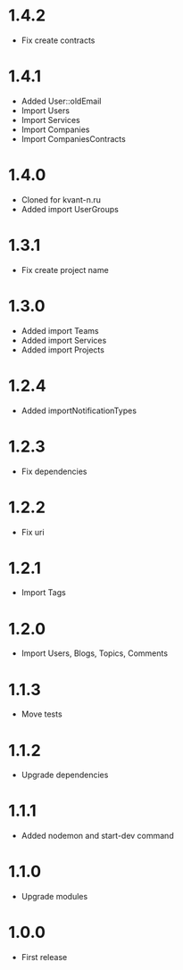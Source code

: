 1.4.2
===============================
- Fix create contracts

1.4.1
===============================
- Added User::oldEmail
- Import Users
- Import Services
- Import Companies
- Import CompaniesContracts

1.4.0
===============================
- Cloned for kvant-n.ru
- Added import UserGroups

1.3.1
===============================
- Fix create project name

1.3.0
===============================
- Added import Teams
- Added import Services
- Added import Projects

1.2.4
===============================
- Added importNotificationTypes

1.2.3
===============================
- Fix dependencies

1.2.2
===============================
- Fix uri

1.2.1
===============================
- Import Tags

1.2.0
===============================
- Import Users, Blogs, Topics, Comments

1.1.3
===============================
- Move tests

1.1.2
===============================
- Upgrade dependencies

1.1.1
===============================
- Added nodemon and start-dev command

1.1.0
===============================
- Upgrade modules

1.0.0
===============================
- First release
